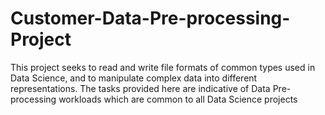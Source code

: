 # Customer-Data-Pre-processing-Project
This project seeks to  read and write file formats of common  types used in Data Science, and to manipulate complex data into different representations.  The tasks provided here are indicative of Data Pre-processing workloads which are common  to all Data Science projects
